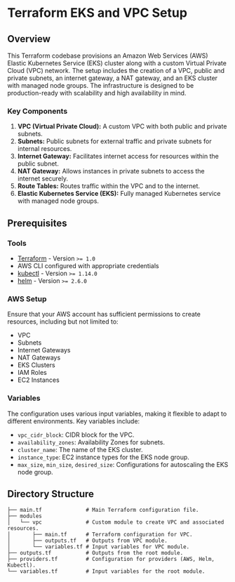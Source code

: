 # Terraform EKS and VPC Setup

## Overview

This Terraform codebase provisions an Amazon Web Services (AWS) Elastic Kubernetes Service (EKS) cluster along with a custom Virtual Private Cloud (VPC) network. The setup includes the creation of a VPC, public and private subnets, an internet gateway, a NAT gateway, and an EKS cluster with managed node groups. The infrastructure is designed to be production-ready with scalability and high availability in mind.

### Key Components
1. **VPC (Virtual Private Cloud):** A custom VPC with both public and private subnets.
2. **Subnets:** Public subnets for external traffic and private subnets for internal resources.
3. **Internet Gateway:** Facilitates internet access for resources within the public subnet.
4. **NAT Gateway:** Allows instances in private subnets to access the internet securely.
5. **Route Tables:** Routes traffic within the VPC and to the internet.
6. **Elastic Kubernetes Service (EKS):** Fully managed Kubernetes service with managed node groups.

## Prerequisites

### Tools
- [Terraform](https://www.terraform.io/downloads.html) - Version `>= 1.0`
- AWS CLI configured with appropriate credentials
- [kubectl](https://kubernetes.io/docs/tasks/tools/install-kubectl/) - Version `>= 1.14.0`
- [helm](https://helm.sh/docs/intro/install/) - Version `>= 2.6.0`

### AWS Setup
Ensure that your AWS account has sufficient permissions to create resources, including but not limited to:
- VPC
- Subnets
- Internet Gateways
- NAT Gateways
- EKS Clusters
- IAM Roles
- EC2 Instances

### Variables
The configuration uses various input variables, making it flexible to adapt to different environments. Key variables include:
- `vpc_cidr_block`: CIDR block for the VPC.
- `availability_zones`: Availability Zones for subnets.
- `cluster_name`: The name of the EKS cluster.
- `instance_type`: EC2 instance types for the EKS node group.
- `max_size`, `min_size`, `desired_size`: Configurations for autoscaling the EKS node group.

## Directory Structure

```plaintext
├── main.tf              # Main Terraform configuration file.
├── modules
│   └── vpc              # Custom module to create VPC and associated resources.
│       ├── main.tf      # Terraform configuration for VPC.
│       ├── outputs.tf   # Outputs from VPC module.
│       └── variables.tf # Input variables for VPC module.
├── outputs.tf           # Outputs from the root module.
├── providers.tf         # Configuration for providers (AWS, Helm, Kubectl).
└── variables.tf         # Input variables for the root module.
